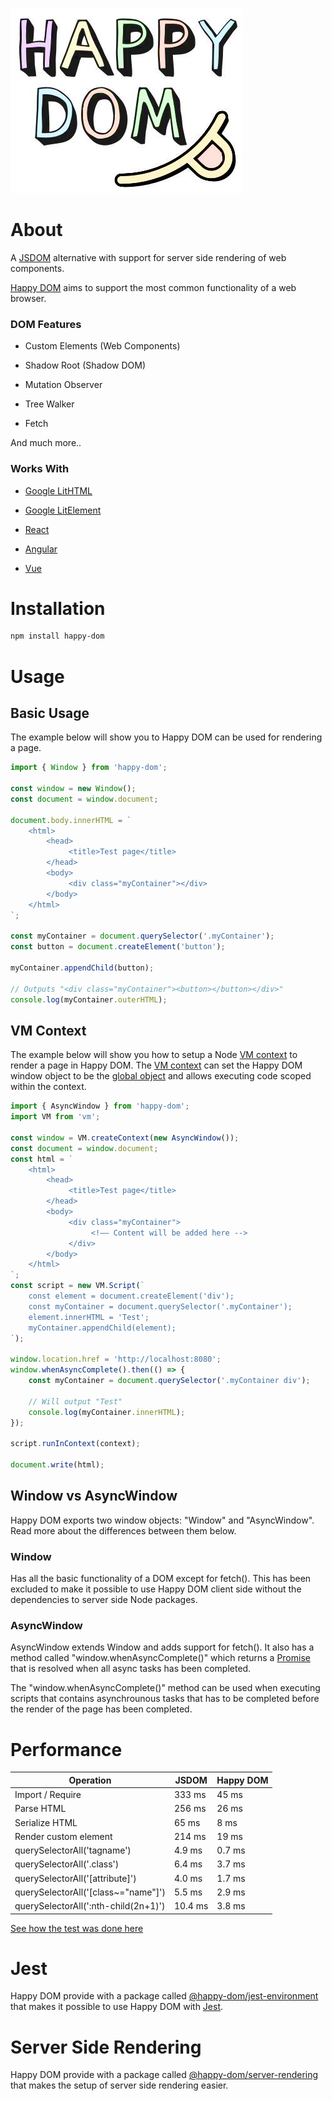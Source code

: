 ![Happy DOM Logo](https://github.com/capricorn86/happy-dom/raw/master/docs/happy-dom-logo.jpg)


# About

A [JSDOM](https://github.com/jsdom/jsdom) alternative with support for server side rendering of web components.

[Happy DOM](https://github.com/capricorn86/happy-dom) aims to support the most common functionality of a web browser.


### DOM Features

- Custom Elements (Web Components)

- Shadow Root (Shadow DOM)

- Mutation Observer

- Tree Walker

- Fetch

And much more..

  

### Works With

- [Google LitHTML](https://lit-html.polymer-project.org)

- [Google LitElement](https://lit-element.polymer-project.org)

- [React](https://reactjs.org)

- [Angular](https://angular.io/)

- [Vue](https://vuejs.org/)

  

# Installation

```bash
npm install happy-dom
```



# Usage



## Basic Usage

The example below will show you to Happy DOM can be used for rendering a page.


```javascript
import { Window } from 'happy-dom';

const window = new Window();
const document = window.document;

document.body.innerHTML = `
    <html>
        <head>
             <title>Test page</title>
        </head>
        <body>
             <div class="myContainer"></div>
        </body>
    </html>
`;

const myContainer = document.querySelector('.myContainer');
const button = document.createElement('button');

myContainer.appendChild(button);

// Outputs "<div class="myContainer"><button></button></div>"
console.log(myContainer.outerHTML);
```



## VM Context

The example below will show you how to setup a Node [VM context](https://nodejs.org/api/vm.html#vm_vm_createcontext_sandbox_options) to render a page in Happy DOM. The [VM context](https://nodejs.org/api/vm.html#vm_vm_createcontext_sandbox_options) can set the Happy DOM window object to be the [global object](https://nodejs.org/api/globals.html) and allows executing code scoped within the context.

```javascript
import { AsyncWindow } from 'happy-dom';
import VM from 'vm';

const window = VM.createContext(new AsyncWindow());
const document = window.document;
const html = `
    <html>
        <head>
             <title>Test page</title>
        </head>
        <body>
             <div class="myContainer">
                  <!–– Content will be added here -->
             </div>
        </body>
    </html>
`;
const script = new VM.Script(`
    const element = document.createElement('div');
    const myContainer = document.querySelector('.myContainer');
    element.innerHTML = 'Test';
    myContainer.appendChild(element);
`);

window.location.href = 'http://localhost:8080';
window.whenAsyncComplete().then(() => {
    const myContainer = document.querySelector('.myContainer div');

    // Will output "Test"
    console.log(myContainer.innerHTML);
});

script.runInContext(context);

document.write(html);
```



## Window vs AsyncWindow

Happy DOM exports two window objects: "Window" and "AsyncWindow". Read more about the differences between them below.



### Window

Has all the basic functionality of a DOM except for fetch(). This has been excluded to make it possible to use Happy DOM client side without the dependencies to server side Node packages.



### AsyncWindow

AsyncWindow extends Window and adds support for fetch(). It also has a method called "window.whenAsyncComplete()" which returns a [Promise](https://developer.mozilla.org/en-US/docs/Web/JavaScript/Reference/Global_Objects/Promise) that is resolved when all async tasks has been completed.

The "window.whenAsyncComplete()" method can be used when executing scripts that contains asynchrounous tasks that has to be completed before the render of the page has been completed.


# Performance

| Operation                            | JSDOM   | Happy DOM |
| ------------------------------------ | ------- | --------- |
| Import / Require                     | 333 ms  | 45 ms     |
| Parse HTML                           | 256 ms  | 26 ms     |
| Serialize HTML                       | 65 ms   | 8 ms      |
| Render custom element                | 214 ms  | 19 ms     |
| querySelectorAll('tagname')          | 4.9 ms  | 0.7 ms    |
| querySelectorAll('.class')           | 6.4 ms  | 3.7 ms    |
| querySelectorAll('[attribute]')      | 4.0 ms  | 1.7 ms    |
| querySelectorAll('[class~="name"]')  | 5.5 ms  | 2.9 ms    |
| querySelectorAll(':nth-child(2n+1)') | 10.4 ms | 3.8 ms    |

[See how the test was done here](https://github.com/capricorn86/happy-dom-performance-test)



# Jest

Happy DOM provide with a package called [@happy-dom/jest-environment](https://github.com/capricorn86/happy-dom/tree/master/packages/jest-environment) that makes it possible to use Happy DOM with [Jest](https://jestjs.io/).



# Server Side Rendering

Happy DOM provide with a package called [@happy-dom/server-rendering](https://github.com/capricorn86/happy-dom/tree/master/packages/server-rendering) that makes the setup of server side rendering easier.